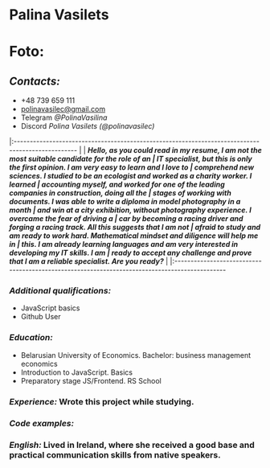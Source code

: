 # Palina Vasilets

Foto: 
============================================================================================
## *Contacts:* 
- +48 739 659 111
- polinavasilec@gmail.com
- Telegram *@PolinaVasilina*
- Discord *Polina Vasilets (@polinavasilec)*

|:-------------------------------------------------------------------------------------------------
|
| ***Hello, as you could read in my resume, I am not the most suitable candidate for the role of an
| IT specialist, but this is only the first opinion. I am very easy to learn and I love to 
| comprehend   new sciences. I studied to be an ecologist and worked as a charity worker. I learned 
| accounting myself, and worked for one of the leading companies in construction, doing all the
| stages of working with documents. I was able to write a diploma in model photography in a month 
| and win at a city exhibition, without photography experience. I overcame the fear of driving a
| car by becoming a racing driver and forging a racing track. All this suggests that I am not 
| afraid to study and am ready to work hard. Mathematical mindset and diligence will help me in 
| this. I am already learning languages and am very interested in developing my IT skills. I am 
| ready to accept any challenge and prove that I am a reliable specialist. Are you ready?***
|
|:----------------------------------------------------------------------------------------------

### *Additional qualifications:*
+ JavaScript basics
+ Github User

### *Education:*
* Belarusian University of Economics. Bachelor: business management economics
* Introduction to JavaScript. Basics
* Preparatory stage JS/Frontend. RS School

### *Experience:* Wrote this project while studying.

### *Code examples:*

### *English:* Lived in Ireland, where she received a good base and practical communication skills from native speakers.